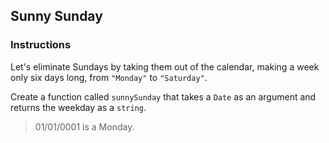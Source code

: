 ## Sunny Sunday

### Instructions

Let's eliminate Sundays by taking them out of the calendar, making a week only six days long, from `"Monday"` to `"Saturday"`.

Create a function called `sunnySunday` that takes a `Date` as an argument and returns the weekday as a `string`.

> 01/01/0001 is a Monday.
